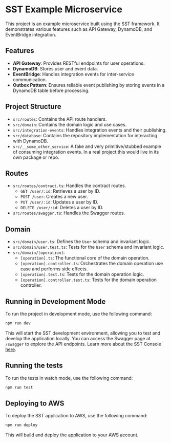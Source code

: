 # SST Example Microservice

This project is an example microservice built using the SST framework. It demonstrates various features such as API Gateway, DynamoDB, and EventBridge integration.

## Features

- **API Gateway**: Provides RESTful endpoints for user operations.
- **DynamoDB**: Stores user and event data.
- **EventBridge**: Handles integration events for inter-service communication.
- **Outbox Pattern**: Ensures reliable event publishing by storing events in a DynamoDB table before processing.

## Project Structure

- `src/routes`: Contains the API route handlers.
- `src/domain`: Contains the domain logic and use cases.
- `src/integration-events`: Handles integration events and their publishing.
- `src/database`: Contains the repository implementation for interacting with DynamoDB.
- `src/__some_other_service`: A fake and very primitive/stubbed example of consuming integration events. In a real project this would live in its own package or repo.

## Routes

- `src/routes/contract.ts`: Handles the contract routes.
  - `GET /user/:id`: Retrieves a user by ID.
  - `POST /user`: Creates a new user.
  - `PUT /user/:id`: Updates a user by ID.
  - `DELETE /user/:id`: Deletes a user by ID.
- `src/routes/swagger.ts`: Handles the Swagger routes.

## Domain

- `src/domain/user.ts`: Defines the `User` schema and invariant logic.
- `src/domain/user.test.ts`: Tests for the `User` schema and invariant logic.
- `src/domain/[operation]`:
  - `[operation].ts`: The functional core of the domain operation.
  - `[operation].controller.ts`: Orchestrates the domain operation use case and performs side effects.
  - `[operation].test.ts`: Tests for the domain operation logic.
  - `[operation].controller.test.ts`: Tests for the domain operation controller.

## Running in Development Mode

To run the project in development mode, use the following command:

```bash
npm run dev
```

This will start the SST development environment, allowing you to test and develop the application locally. You can access the Swagger page at `/swagger` to explore the API endpoints. Learn more about the SST Console [here](https://ion.sst.dev/docs/console/).

## Running the tests

To run the tests in watch mode, use the following command:

```bash
npm run test
```

## Deploying to AWS

To deploy the SST application to AWS, use the following command:

```bash
npm run deploy
```

This will build and deploy the application to your AWS account.
